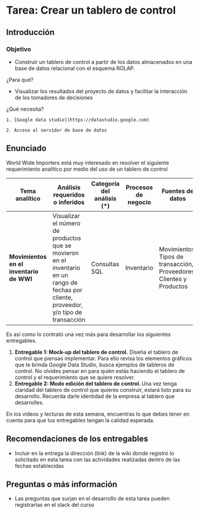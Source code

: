 # **Tarea: Crear un tablero de control**
## **Introducción**
### Objetivo
- Construir un tablero de control a partir de los datos almacenados en una base de datos relacional con el esquema ROLAP.

¿Para qué?
- Visualizar los resultados del proyecto de datos y facilitar la interacción de los tomadores de decisiones

¿Qué necesita?
    
    1. [Google data studio](https://datastudio.google.com)

    2. Acceso al servidor de base de datos
## **Enunciado**

World Wide Importers está muy interesado en resolver el siguiente requerimiento analítico por medio del uso de un tablero de control


| **Tema analítico**                                               | **Análisis requeridos o inferidos**                                                                                                       | **Categoría del análisis (\*)** | **Procesos de negocio** | **Fuentes de datos**                                                    |
| ---------------------------------------------------------------- | ----------------------------------------------------------------------------------------------------------------------------------------- | ------------------------------- | ----------------------- | ----------------------------------------------------------------------- |
| **Movimientos en el inventario de WWI** | Visualizar el número de productos que se movieron en el inventario en un rango de fechas por cliente, proveedor, y/o tipo de transacción | Consultas SQL             | Inventario                  | Movimientos, Tipos de transacción, Proveedores, Clientes y Productos  |


Es así como lo contrató una vez más para desarrollar los siguientes entregables.

1. **Entregable 1: Mock-up del tablero de control.** Diseña el tablero de control que piensas implementar. Para ello revisa los elementos gráficos que te brinda Google Data Studio, busca ejemplos de tableros de control. No olvides pensar en para quién estás haciendo el tablero de control y el requerimiento que se quiere resolver. 
2. **Entregable 2: Modo edición del tablero de control.** Una vez tenga claridad del tablero de control que quieres construir, estará listo para su desarrollo. Recuerda darle identidad de la empresa al tablero que desarrolles.

En los videos y lecturas de esta semana, encuentras lo que debes tener en cuenta para que tus entregables tengan la calidad esperada.

## **Recomendaciones de los entregables**
- Incluir en la entrega la dirección (link) de la wiki donde registró lo solicitado en esta tarea con las actividades realizadas dentro de las fechas establecidas

## **Preguntas o más información**
- Las preguntas que surjan en el desarrollo de esta tarea pueden registrarlas en el slack del curso
